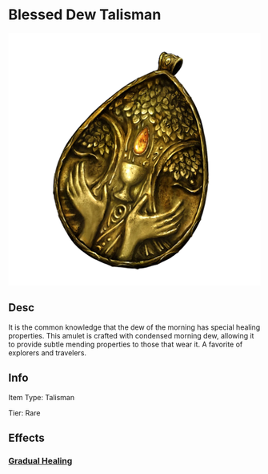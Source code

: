 # Blessed Dew Talisman

![](BlessedDewTalisman.png)

## Desc

It is the common knowledge that the dew of the morning has special healing properties. This amulet is crafted with condensed morning dew, allowing it to provide subtle mending properties to those that wear it. A favorite of explorers and travelers.

## Info

Item Type: Talisman

Tier: Rare

## Effects

### [Gradual Healing](../../../GeneralRules/NonCombatRules/Healing.md#gradual-heal)
